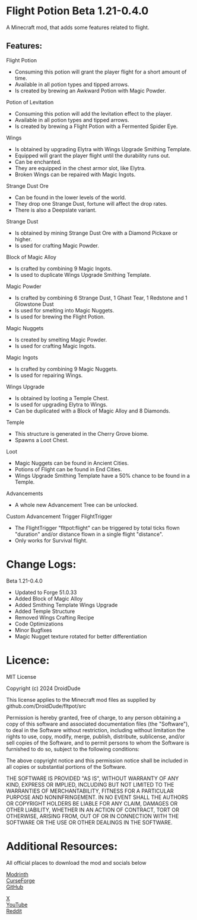 
Flight Potion Beta 1.21-0.4.0
=======

A Minecraft mod, that adds some features related to flight.

Features:
--------

Flight Potion
- Consuming this potion will grant the player flight for a short amount of time.
- Available in all potion types and tipped arrows.
- Is created by brewing an Awkward Potion with Magic Powder.

Potion of Levitation
- Consuming this potion will add the levitation effect to the player.
- Available in all potion types and tipped arrows.
- Is created by brewing a Flight Potion with a Fermented Spider Eye.

Wings
- Is obtained by upgrading Elytra with Wings Upgrade Smithing Template.
- Equipped will grant the player flight until the durability runs out.
- Can be enchanted.
- They are equipped in the chest armor slot, like Elytra.
- Broken Wings can be repaired with Magic Ingots.

Strange Dust Ore
- Can be found in the lower levels of the world.
- They drop one Strange Dust, fortune will affect the drop rates.
- There is also a Deepslate variant.

Strange Dust
- Is obtained by mining Strange Dust Ore with a Diamond Pickaxe or higher.
- Is used for crafting Magic Powder.

Block of Magic Alloy
- Is crafted by combining 9 Magic Ingots.
- Is used to duplicate Wings Upgrade Smithing Template.

Magic Powder
- Is crafted by combining 6 Strange Dust, 1 Ghast Tear, 1 Redstone and 1 Glowstone Dust
- Is used for smelting into Magic Nuggets.
- Is used for brewing the Flight Potion.

Magic Nuggets
- Is created by smelting Magic Powder.
- Is used for crafting Magic Ingots.

Magic Ingots
- Is crafted by combining 9 Magic Nuggets.
- Is used for repairing Wings.

Wings Upgrade
- Is obtained by looting a Temple Chest.
- Is used for upgrading Elytra to Wings.
- Can be duplicated with a Block of Magic Alloy and 8 Diamonds.

Temple
- This structure is generated in the Cherry Grove biome.
- Spawns a Loot Chest.

Loot
- Magic Nuggets can be found in Ancient Cities.
- Potions of Flight can be found in End Cities.
- Wings Upgrade Smithing Template have a 50% chance to be found in a Temple.

Advancements
- A whole new Advancement Tree can be unlocked.

Custom Advancement Trigger FlightTrigger
- The FlightTrigger "fltpot:flight" can be triggered by total ticks flown "duration" and/or distance flown in a single flight "distance".
- Only works for Survival flight.

Change Logs:
============
Beta 1.21-0.4.0

- Updated to Forge 51.0.33
- Added Block of Magic Alloy
- Added Smithing Template Wings Upgrade
- Added Temple Structure
- Removed Wings Crafting Recipe
- Code Optimizations
- Minor Bugfixes
- Magic Nugget texture rotated for better differentiation

Licence:
============
MIT License

Copyright (c) 2024 DroidDude

This license applies to the Minecraft mod files as supplied by github.com/DroidDude/fltpot/src


Permission is hereby granted, free of charge, to any person obtaining a copy
of this software and associated documentation files (the "Software"), to deal
in the Software without restriction, including without limitation the rights
to use, copy, modify, merge, publish, distribute, sublicense, and/or sell
copies of the Software, and to permit persons to whom the Software is
furnished to do so, subject to the following conditions:

The above copyright notice and this permission notice shall be included in all
copies or substantial portions of the Software.

THE SOFTWARE IS PROVIDED "AS IS", WITHOUT WARRANTY OF ANY KIND, EXPRESS OR
IMPLIED, INCLUDING BUT NOT LIMITED TO THE WARRANTIES OF MERCHANTABILITY,
FITNESS FOR A PARTICULAR PURPOSE AND NONINFRINGEMENT. IN NO EVENT SHALL THE
AUTHORS OR COPYRIGHT HOLDERS BE LIABLE FOR ANY CLAIM, DAMAGES OR OTHER
LIABILITY, WHETHER IN AN ACTION OF CONTRACT, TORT OR OTHERWISE, ARISING FROM,
OUT OF OR IN CONNECTION WITH THE SOFTWARE OR THE USE OR OTHER DEALINGS IN THE
SOFTWARE.

Additional Resources: 
==========
All official places to download the mod and socials below

[Modrinth](https://modrinth.com/mod/flight_potion/)  
[CurseForge](https://www.curseforge.com/minecraft/mc-mods/flight-potion/)  
[GitHub](https://github.com/DroidDude/fltpot/)  

[X](https://twitter.com/droiddude19/)  
[YouTube](https://www.youtube.com/@DroidDudeMinecraft/)  
[Reddit](https://www.reddit.com/user/19DroidDude/)